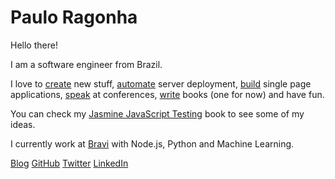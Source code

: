 # Paulo Ragonha

Hello there!

I am a software engineer from Brazil.

I love to [create](https://github.com/nko3/go-horse-go) new stuff, [automate](https://github.com/pirelenito/nodejs-in-production) server deployment, [build](https://github.com/pirelenito/sagui) single page applications, [speak](http://paulo.ragonha.me/talks/js-that-lives-on) at conferences, [write](http://www.amazon.com/Jasmine-JavaScript-Testing-ebook/dp/B00ESX15MW) books (one for now) and have fun.

You can check my [Jasmine JavaScript Testing](http://www.amazon.com/Jasmine-JavaScript-Testing-ebook/dp/B00ESX15MW) book to see some of my ideas.

I currently work at [Bravi](http://bravi.com.br) with Node.js, Python and Machine Learning.

<a class='blog-link' href="blog" title='Blog'><span>Blog</span></a>
<a class='github-link' href="http://github.com/pirelenito" title='GitHub'><span>GitHub</span></a>
<a class='twitter-link' href="http://twitter.com/pirelenito" title='Twitter'><span>Twitter</span></a>
<a class='linkedin-link' href="http://linkedin.com/in/pirelenito" title='LinkedIn'><span>LinkedIn</span></a>
<div class="avatar"></div>
